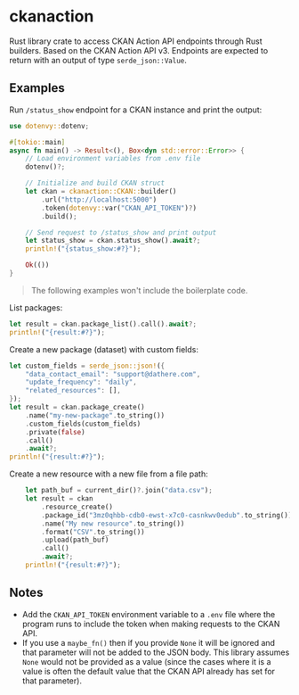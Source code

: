 # ckanaction

Rust library crate to access CKAN Action API endpoints through Rust builders. Based on the CKAN Action API v3. Endpoints are expected to return with an output of type `serde_json::Value`.

## Examples

Run `/status_show` endpoint for a CKAN instance and print the output:

```rust
use dotenvy::dotenv;

#[tokio::main]
async fn main() -> Result<(), Box<dyn std::error::Error>> {
    // Load environment variables from .env file
    dotenv()?;

    // Initialize and build CKAN struct
    let ckan = ckanaction::CKAN::builder()
        .url("http://localhost:5000")
        .token(dotenvy::var("CKAN_API_TOKEN")?)
        .build();

    // Send request to /status_show and print output
    let status_show = ckan.status_show().await?;
    println!("{status_show:#?}");

    Ok(())
}
```

> The following examples won't include the boilerplate code.

List packages:

```rust
let result = ckan.package_list().call().await?;
println!("{result:#?}");
```

Create a new package (dataset) with custom fields:

```rust
let custom_fields = serde_json::json!({
    "data_contact_email": "support@dathere.com",
    "update_frequency": "daily",
    "related_resources": [],
});
let result = ckan.package_create()
    .name("my-new-package".to_string())
    .custom_fields(custom_fields)
    .private(false)
    .call()
    .await?;
println!("{result:#?}");
```

Create a new resource with a new file from a file path:

```rust
    let path_buf = current_dir()?.join("data.csv");
    let result = ckan
        .resource_create()
        .package_id("3mz0qhbb-cdb0-ewst-x7c0-casnkwv0edub".to_string())
        .name("My new resource".to_string())
        .format("CSV".to_string())
        .upload(path_buf)
        .call()
        .await?;
    println!("{result:#?}");
```

## Notes

- Add the `CKAN_API_TOKEN` environment variable to a `.env` file where the program runs to include the token when making requests to the CKAN API.
- If you use a `maybe_fn()` then if you provide `None` it will be ignored and that parameter will not be added to the JSON body. This library assumes `None` would not be provided as a value (since the cases where it is a value is often the default value that the CKAN API already has set for that parameter).
